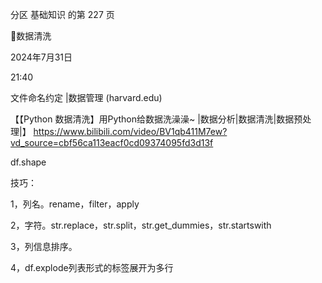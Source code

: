 分区 基础知识 的第 227 页

数据清洗

2024年7月31日

21:40



文件命名约定 |数据管理 (harvard.edu)

【【Python 数据清洗】用Python给数据洗澡澡~ |数据分析|数据清洗|数据预处理|】
https://www.bilibili.com/video/BV1qb411M7ew?vd_source=cbf56ca113eacf0cd09374095fd3d13f

df.shape

技巧：

1，列名。rename，filter，apply

2，字符。str.replace，str.split，str.get_dummies，str.startswith

3，列信息排序。

4，df.explode列表形式的标签展开为多行

